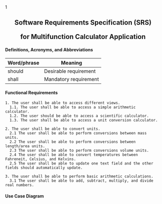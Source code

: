 1<h2 align="center"> Software Requirements Specification (SRS)

for Multifunction Calculator Application </h3>

#### Definitions, Acronyms, and Abbreviations
Word/phrase   | Meaning
--------------|----------------------
should        | Desirable requirement
shall     | Mandatory requirement

#### Functional Requirements

```
1. The user shall be able to access different views.
  1.1. The user shall be able to access a simple arithmetic calculator.
  1.2. The user should be able to access a scientific calculator.
  1.3. The user shall be able to access a unit conversion calculator.
```

```
2. The user shall be able to convert units.
  2.1 The user shall be able to perform conversions between mass units.
  2.2 The user shall be able to perform conversions between length/area units.
  2.3 The user shall be able to perform conversions volume units.
  2.4 The user shall be able to convert temperatures between Fahreneit, Celsius, and Kelvins.
  2.5 The user shall be able to update one text field and the other fields should automatically update.
```

```
3. The user shall be able to perform basic arithmetic calculations.
  3.1 The user shall be able to add, subtract, multiply, and divide real numbers.
```

#### Use Case Diagram
